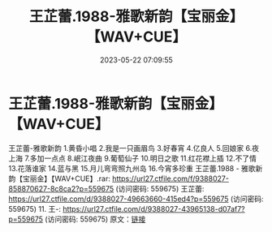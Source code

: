﻿---
title: 王芷蕾.1988-雅歌新韵【宝丽金】【WAV+CUE】
date: 2023-05-22 07:09:55
categories: WAV车载音乐、镜像
tags: 华语中文
---
# 王芷蕾.1988-雅歌新韵【宝丽金】【WAV+CUE】

王芷蕾-雅歌新韵
1.黄昏小唱
2.我是一只画眉鸟
3.好春宵
4.亿良人
5.回娘家
6.夜上海
7.多加一点点
8.岷江夜曲
9.葡萄仙子
10.明日之歌
11.红花襟上插
12.不了情
13.花落谁家
14.蓝与黑
15.月儿弯弯照九州岛
16.今宵多珍重
王芷蕾.1988 - 雅歌新韵【宝丽金】【WAV+CUE】.rar: https://url27.ctfile.com/f/9388027-858870627-8c8ca2?p=559675
(访问密码: 559675)
王芷蕾: https://url27.ctfile.com/d/9388027-49663660-415ed4?p=559675
(访问密码: 559675)
11. 王-: https://url27.ctfile.com/d/9388027-43965138-d07af7?p=559675
(访问密码: 559675)
原文：[链接](https://blog.sina.com.cn/s/blog_1647c7e76010311za.html)
